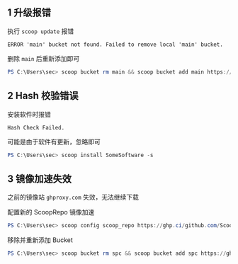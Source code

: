 ## 1  升级报错

执行 `scoop update` 报错

```
ERROR 'main' bucket not found. Failed to remove local 'main' bucket.
```

删除 `main` 后重新添加即可

```powershell
PS C:\Users\sec> scoop bucket rm main && scoop bucket add main https://ghp.ci/github.com/ScoopInstaller/Main
```

## 2 Hash 校验错误

安装软件时报错

```
Hash Check Failed.
```

可能是由于软件有更新，忽略即可

```powershell
PS C:\Users\sec> scoop install SomeSoftware -s
```

## 3 镜像加速失效

之前的镜像站 `ghproxy.com` 失效，无法继续下载

配置新的 ScoopRepo 镜像加速

```powershell
PS C:\Users\sec> scoop config scoop_repo https://ghp.ci/github.com/ScoopInstaller/Scoop
```

移除并重新添加 Bucket

```powershell
PS C:\Users\sec> scoop bucket rm spc && scoop bucket add spc https://ghp.ci/github.com/lzwme/scoop-proxy-cn
```


